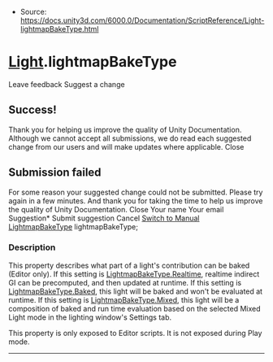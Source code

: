 * Source: https://docs.unity3d.com/6000.0/Documentation/ScriptReference/Light-lightmapBakeType.html

#  [Light](https://docs.unity3d.com/6000.0/Documentation/ScriptReference/Light.html).lightmapBakeType
Leave feedback
Suggest a change
## Success!
Thank you for helping us improve the quality of Unity Documentation. Although we cannot accept all submissions, we do read each suggested change from our users and will make updates where applicable.
Close
## Submission failed
For some reason your suggested change could not be submitted. Please <a>try again</a> in a few minutes. And thank you for taking the time to help us improve the quality of Unity Documentation.
Close
Your name Your email Suggestion* Submit suggestion
Cancel
[Switch to Manual](https://docs.unity3d.com/6000.0/Documentation/Manual/class-Light.html "Go to Light Component in the Manual")
[LightmapBakeType](https://docs.unity3d.com/6000.0/Documentation/ScriptReference/LightmapBakeType.html) lightmapBakeType; 
### Description
This property describes what part of a light's contribution can be baked (Editor only).
If this setting is [LightmapBakeType.Realtime](https://docs.unity3d.com/6000.0/Documentation/ScriptReference/LightmapBakeType.Realtime.html), realtime indirect GI can be precomputed, and then updated at runtime. If this setting is [LightmapBakeType.Baked](https://docs.unity3d.com/6000.0/Documentation/ScriptReference/LightmapBakeType.Baked.html), this light will be baked and won't be evaluated at runtime. If this setting is [LightmapBakeType.Mixed](https://docs.unity3d.com/6000.0/Documentation/ScriptReference/LightmapBakeType.Mixed.html), this light will be a composition of baked and run time evaluation based on the selected Mixed Light mode in the lighting window's Settings tab.  
  
This property is only exposed to Editor scripts. It is not exposed during Play mode.
* * *
